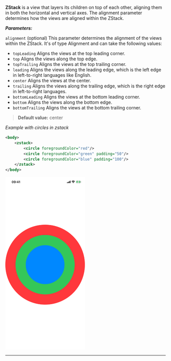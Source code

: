 **ZStack** is a view that layers its children on top of each other, aligning them in both the horizontal and vertical axes. The alignment parameter determines how the views are aligned within the ZStack.


***Parameters:***

`alignment` (optional) This parameter determines the alignment of the views within the ZStack. It's of type Alignment and can take the following values:
* `topLeading` Aligns the views at the top leading corner.
* `top` Aligns the views along the top edge.
* `topTrailing` Aligns the views at the top trailing corner.
* `leading` Aligns the views along the leading edge, which is the left edge in left-to-right languages like English.
* `center` Aligns the views at the center.
* `trailing` Aligns the views along the trailing edge, which is the right edge in left-to-right languages.
* `bottomLeading` Aligns the views at the bottom leading corner.
* `bottom` Aligns the views along the bottom edge.
* `bottomTrailing` Aligns the views at the bottom trailing corner.

> **Default value:** center

*Example with circles in zstack*

```xml
<body>
    <zstack>
        <circle foregroundColor="red"/>
        <circle foregroundColor="green" padding="50"/>
        <circle foregroundColor="blue" padding="100"/>
    </zstack>
</body>
```

<img src="/Screenshots/Views/Layout/zstack_1.png" width="250" alt="Screenshot">


---
